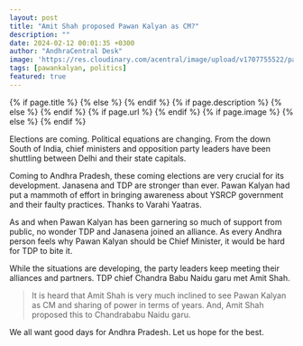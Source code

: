 ```yaml
---
layout: post
title: "Amit Shah proposed Pawan Kalyan as CM?"
description: ""
date: 2024-02-12 00:01:35 +0300
author: "AndhraCentral Desk"
image: 'https://res.cloudinary.com/acentral/image/upload/v1707755522/pawank/AmitPawan_yxqmzd.png'
tags: [pawankalyan, politics]
featured: true
---
```


<meta content="{{ site.title }}" property="og:site_name">
{% if page.title %}
  <meta content="{{ page.title }}" property="og:title">
{% else %}
  <meta content="{{ site.title }}" property="og:title">
{% endif %}
{% if page.description %}
  <meta content="{{ page.description }}" property="og:description">
{% else %}
  <meta content="{{ site.description }}" property="og:description">
{% endif %}
{% if page.url %}
  <meta content="{{ site.url }}{{ page.url }}" property="og:url">
{% endif %}
{% if page.image %}
  <meta content="https://res.cloudinary.com/acentral/image/upload/v1707755522/pawank/AmitPawan_yxqmzd.png" property="og:image">
{% else %}
  <meta content="{{ site.url }}/images/og.png" property="og:image">
{% endif %}

Elections are coming. Political equations are changing. From the down South of India, chief ministers and opposition party leaders have been shuttling between Delhi and their state capitals. 

Coming to Andhra Pradesh, these coming elections are very crucial for its development. Janasena and TDP are stronger than ever. Pawan Kalyan had put a mammoth of effort in bringing awareness about YSRCP government and their faulty practices. Thanks to Varahi Yaatras.

As and when Pawan Kalyan has been garnering so much of support from public, no wonder TDP and Janasena joined an alliance. As every Andhra person feels why Pawan Kalyan should be Chief Minister, it would be hard for TDP to bite it.

While the situations are developing, the party leaders keep meeting their alliances and partners. TDP chief Chandra Babu Naidu garu met Amit Shah. 

> It is heard that Amit Shah is very much inclined to see Pawan Kalyan as CM and sharing of power in terms of years. And, Amit Shah proposed this to Chandrababu Naidu garu.

We all want good days for Andhra Pradesh. Let us hope for the best.